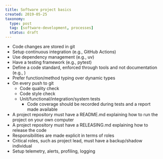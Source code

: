 ```yaml
---
title: Software project basics
created: 2019-05-25
taxonomy:
  type: post
  tag: [software-development, processes]
  status: draft
---
```


* Code changes are stored in git
* Setup continuous integration (e.g., GitHub Actions)
* Use dependency management (e.g., uv)
* Have a testing framework (e.g., pytest)
* Define a code standard, enforced through tools and not documentation (e.g., )
* Prefer function/method typing over dynamic types
* On every push to git
	* Code quality check
	* Code style check
	* Unit/functional/integration/system tests
		* Code coverage should be recorded during tests and a report made available
* A project repository must have a README.md explaining how to run the project on your own computer
* A project repository must have a RELEASING.md explaining how to release the code
* Responsibilities are made explicit in terms of roles
* Critical roles, such as project lead, must have a backup/shadow individual
* Setup telemetry, alerts, profiling, logging
